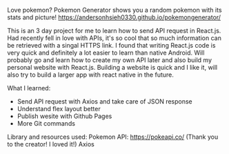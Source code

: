 Love pokemon? Pokemon Generator shows you a random pokemon with its stats and picture! https://andersonhsieh0330.github.io/pokemongenerator/

This is an 3 day project for me to learn how to send API request in React.js. Had recently fell in love with APIs, it's so cool that so much information can be retrieved with a singal HTTPS link. I found that writing React.js code is very quick and definitely a lot easier to learn than native Android. Will probably go and learn how to create my own API later and also build my personal website with React.js. Building a website is quick and I like it, will also try to build a larger app with react native in the future. 

What I learned:
- Send API request with Axios and take care of JSON response
- Understand flex layout better
- Publish wesite with Github Pages
- More Git commands

Library and resources used: 
Pokemon API: https://pokeapi.co/ (Thank you to the creator! I loved it!)
Axios
